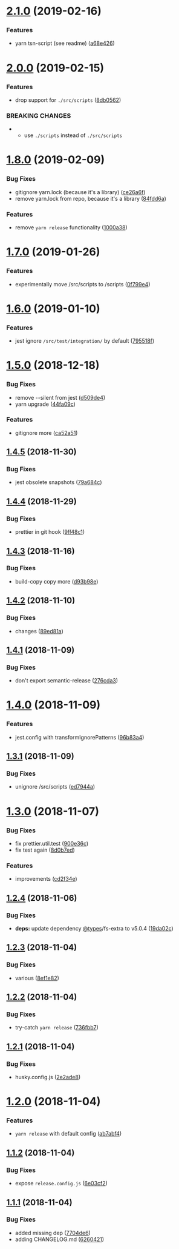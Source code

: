 # [2.1.0](https://github.com/NaturalCycles/shared-module/compare/v2.0.0...v2.1.0) (2019-02-16)


### Features

* yarn tsn-script (see readme) ([a68e426](https://github.com/NaturalCycles/shared-module/commit/a68e426))

# [2.0.0](https://github.com/NaturalCycles/shared-module/compare/v1.8.0...v2.0.0) (2019-02-15)


### Features

* drop support for `./src/scripts` ([8db0562](https://github.com/NaturalCycles/shared-module/commit/8db0562))


### BREAKING CHANGES

* - use `./scripts` instead of `./src/scripts`

# [1.8.0](https://github.com/NaturalCycles/shared-module/compare/v1.7.0...v1.8.0) (2019-02-09)


### Bug Fixes

* gitignore yarn.lock (because it's a library) ([ce26a6f](https://github.com/NaturalCycles/shared-module/commit/ce26a6f))
* remove yarn.lock from repo, because it's a library ([84fdd6a](https://github.com/NaturalCycles/shared-module/commit/84fdd6a))


### Features

* remove `yarn release` functionality ([1000a38](https://github.com/NaturalCycles/shared-module/commit/1000a38))

# [1.7.0](https://github.com/NaturalCycles/shared-module/compare/v1.6.0...v1.7.0) (2019-01-26)


### Features

* experimentally move /src/scripts to /scripts ([0f799e4](https://github.com/NaturalCycles/shared-module/commit/0f799e4))

# [1.6.0](https://github.com/NaturalCycles/shared-module/compare/v1.5.0...v1.6.0) (2019-01-10)


### Features

* jest ignore `/src/test/integration/` by default ([795518f](https://github.com/NaturalCycles/shared-module/commit/795518f))

# [1.5.0](https://github.com/NaturalCycles/shared-module/compare/v1.4.5...v1.5.0) (2018-12-18)


### Bug Fixes

* remove --silent from jest ([d509de4](https://github.com/NaturalCycles/shared-module/commit/d509de4))
* yarn upgrade ([44fa09c](https://github.com/NaturalCycles/shared-module/commit/44fa09c))


### Features

* gitignore more ([ca52a51](https://github.com/NaturalCycles/shared-module/commit/ca52a51))

## [1.4.5](https://github.com/NaturalCycles/shared-module/compare/v1.4.4...v1.4.5) (2018-11-30)


### Bug Fixes

* jest obsolete snapshots ([79a684c](https://github.com/NaturalCycles/shared-module/commit/79a684c))

## [1.4.4](https://github.com/NaturalCycles/shared-module/compare/v1.4.3...v1.4.4) (2018-11-29)


### Bug Fixes

* prettier in git hook ([9ff48c1](https://github.com/NaturalCycles/shared-module/commit/9ff48c1))

## [1.4.3](https://github.com/NaturalCycles/shared-module/compare/v1.4.2...v1.4.3) (2018-11-16)


### Bug Fixes

* build-copy copy more ([d93b98e](https://github.com/NaturalCycles/shared-module/commit/d93b98e))

## [1.4.2](https://github.com/NaturalCycles/shared-module/compare/v1.4.1...v1.4.2) (2018-11-10)


### Bug Fixes

* changes ([89ed81a](https://github.com/NaturalCycles/shared-module/commit/89ed81a))

## [1.4.1](https://github.com/NaturalCycles/shared-module/compare/v1.4.0...v1.4.1) (2018-11-09)


### Bug Fixes

* don't export semantic-release ([276cda3](https://github.com/NaturalCycles/shared-module/commit/276cda3))

# [1.4.0](https://github.com/NaturalCycles/shared-module/compare/v1.3.1...v1.4.0) (2018-11-09)


### Features

* jest.config with transformIgnorePatterns ([96b83a4](https://github.com/NaturalCycles/shared-module/commit/96b83a4))

## [1.3.1](https://github.com/NaturalCycles/shared-module/compare/v1.3.0...v1.3.1) (2018-11-09)


### Bug Fixes

* unignore /src/scripts ([ed7944a](https://github.com/NaturalCycles/shared-module/commit/ed7944a))

# [1.3.0](https://github.com/NaturalCycles/shared-module/compare/v1.2.4...v1.3.0) (2018-11-07)


### Bug Fixes

* fix prettier.util.test ([900e36c](https://github.com/NaturalCycles/shared-module/commit/900e36c))
* fix test again ([8d0b7ed](https://github.com/NaturalCycles/shared-module/commit/8d0b7ed))


### Features

* improvements ([cd2f34e](https://github.com/NaturalCycles/shared-module/commit/cd2f34e))

## [1.2.4](https://github.com/NaturalCycles/shared-module/compare/v1.2.3...v1.2.4) (2018-11-06)


### Bug Fixes

* **deps:** update dependency [@types](https://github.com/types)/fs-extra to v5.0.4 ([19da02c](https://github.com/NaturalCycles/shared-module/commit/19da02c))

## [1.2.3](https://github.com/NaturalCycles/shared-module/compare/v1.2.2...v1.2.3) (2018-11-04)


### Bug Fixes

* various ([8ef1e82](https://github.com/NaturalCycles/shared-module/commit/8ef1e82))

## [1.2.2](https://github.com/NaturalCycles/shared-module/compare/v1.2.1...v1.2.2) (2018-11-04)


### Bug Fixes

* try-catch `yarn release` ([736fbb7](https://github.com/NaturalCycles/shared-module/commit/736fbb7))

## [1.2.1](https://github.com/NaturalCycles/shared-module/compare/v1.2.0...v1.2.1) (2018-11-04)


### Bug Fixes

* husky.config.js ([2e2ade8](https://github.com/NaturalCycles/shared-module/commit/2e2ade8))

# [1.2.0](https://github.com/NaturalCycles/shared-module/compare/v1.1.2...v1.2.0) (2018-11-04)


### Features

* `yarn release` with default config ([ab7abf4](https://github.com/NaturalCycles/shared-module/commit/ab7abf4))

## [1.1.2](https://github.com/NaturalCycles/shared-module/compare/v1.1.1...v1.1.2) (2018-11-04)


### Bug Fixes

* expose `release.config.js` ([6e03cf2](https://github.com/NaturalCycles/shared-module/commit/6e03cf2))

## [1.1.1](https://github.com/NaturalCycles/shared-module/compare/v1.1.0...v1.1.1) (2018-11-04)


### Bug Fixes

* added missing dep ([7704de6](https://github.com/NaturalCycles/shared-module/commit/7704de6))
* adding CHANGELOG.md ([6260421](https://github.com/NaturalCycles/shared-module/commit/6260421))
